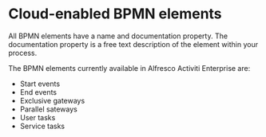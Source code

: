 # Cloud-enabled BPMN elements
All BPMN elements have a name and documentation property. The documentation property is a free text description of the element within your process. 

The BPMN elements currently available in Alfresco Activiti Enterprise are: 

* Start events
* End events
* Exclusive gateways
* Parallel sateways
* User tasks
* Service tasks